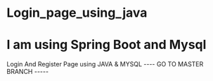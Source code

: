 # Login_page_using_java
# I am using Spring Boot and Mysql
Login And Register Page using JAVA & MYSQL
---- GO TO MASTER BRANCH -----
